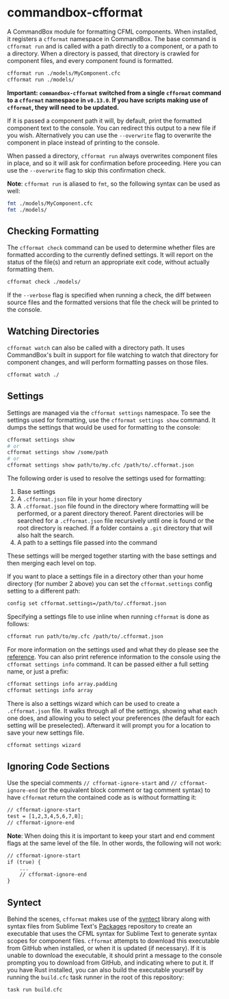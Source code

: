 # commandbox-cfformat

A CommandBox module for formatting CFML components. When installed, it registers a `cfformat` namespace in CommandBox. The base command is `cfformat run` and is called with a path directly to a component, or a path to a directory. When a directory is passed, that directory is crawled for component files, and every component found is formatted.

```bash
cfformat run ./models/MyComponent.cfc
cfformat run ./models/
```

**Important: `commandbox-cfformat` switched from a single `cfformat` command to a `cfformat` namespace in `v0.13.0`. If you have scripts making use of `cfformat`, they will need to be updated.**

If it is passed a component path it will, by default, print the formatted component text to the console. You can redirect this output to a new file if you wish. Alternatively you can use the `--overwrite` flag to overwrite the component in place instead of printing to the console.

When passed a directory, `cfformat run` always overwrites component files in place, and so it will ask for confirmation before proceeding. Here you can use the `--overwrite` flag to skip this confirmation check.

**Note**: `cfformat run` is aliased to `fmt`, so the following syntax can be used as well:

```bash
fmt ./models/MyComponent.cfc
fmt ./models/
```

## Checking Formatting

The `cfformat check` command can be used to determine whether files are formatted according to the currently defined settings. It will report on the status of the file(s) and return an appropriate exit code, without actually formatting them.

```bash
cfformat check ./models/
```

If the `--verbose` flag is specified when running a check, the diff between source files and the formatted versions that file the check will be printed to the console.

## Watching Directories

`cfformat watch` can also be called with a directory path. It uses CommandBox's built in support for file watching to watch that directory for component changes, and will perform formatting passes on those files.

```bash
cfformat watch ./
```

## Settings

Settings are managed via the `cfformat settings` namespace. To see the settings used for formatting, use the `cfformat settings show` command. It dumps the settings that would be used for formatting to the console:

```bash
cfformat settings show
# or
cfformat settings show /some/path
# or
cfformat settings show path/to/my.cfc /path/to/.cfformat.json
```
The following order is used to resolve the settings used for formatting:

1. Base settings
2. A `.cfformat.json` file in your home directory
3. A `.cfformat.json` file found in the directory where formatting will be performed, or a parent directory thereof. Parent directories will be searched for a `.cfformat.json` file recursively until one is found or the root directory is reached. If a folder contains a `.git` directory that will also halt the search.
4. A path to a settings file passed into the command

These settings will be merged together starting with the base settings and then merging each level on top.

If you want to place a settings file in a directory other than your home directory (for number 2 above) you can set the `cfformat.settings` config setting to a different path:

```bash
config set cfformat.settings=/path/to/.cfformat.json
```

Specifying a settings file to use inline when running `cfformat` is done as follows:

```bash
cfformat run path/to/my.cfc /path/to/.cfformat.json
```

For more information on the settings used and what they do please see the [reference](https://github.com/jcberquist/commandbox-cfformat/blob/master/reference.md). You can also print reference information to the console using the `cfformat settings info` command. It can be passed either a full setting name, or just a prefix:

```bash
cfformat settings info array.padding
cfformat settings info array
```

There is also a settings wizard which can be used to create a `.cfformat.json` file. It walks through all of the settings, showing what each one does, and allowing you to select your preferences (the default for each setting will be preselected). Afterward it will prompt you for a location to save your new settings file.

```bash
cfformat settings wizard
```

## Ignoring Code Sections

Use the special comments `// cfformat-ignore-start` and `// cfformat-ignore-end` (or the equivalent block comment or tag comment syntax) to have `cfformat` return the contained code as is without formatting it:

```cfc
// cfformat-ignore-start
test = [1,2,3,4,5,6,7,8];
// cfformat-ignore-end
```

**Note**: When doing this it is important to keep your start and end comment flags at the same level of the file. In other words, the following will not work:

```cfc
// cfformat-ignore-start
if (true) {
    ...
    // cfformat-ignore-end
}
```

## Syntect

Behind the scenes, `cfformat` makes use of the [syntect](https://github.com/trishume/syntect) library along with syntax files from Sublime Text's [Packages](https://github.com/sublimehq/Packages) repository to create an executable that uses the CFML syntax for Sublime Text to generate syntax scopes for component files. `cfformat` attempts to download this executable from GitHub when installed, or when it is updated (if necessary). If it is unable to download the executable, it should print a message to the console prompting you to download from GitHub, and indicating where to put it. If you have Rust installed, you can also build the executable yourself by running the `build.cfc` task runner in the root of this repository:

```bash
task run build.cfc
```
